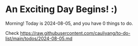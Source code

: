 # An Exciting Day Begins! :)

Morning! Today is 2024-08-05, and you have 0 things to do.

Check https://raw.githubusercontent.com/cauliyang/to-do-list/main/todos/2024-08-05.md